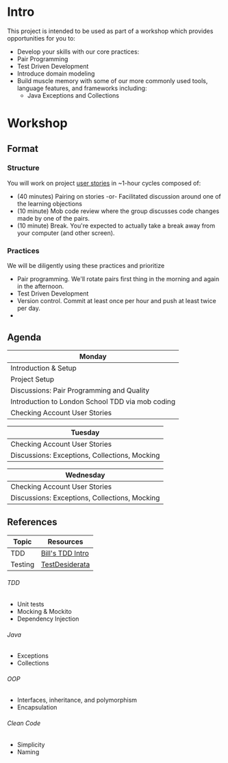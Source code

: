 # Intro

This project is intended to be used as part of a workshop which provides opportunities for you to:
* Develop your skills with our core practices:
* Pair Programming
* Test Driven Development
* Introduce domain modeling
* Build muscle memory with some of our more commonly used tools, language features, and frameworks including:
  * Java Exceptions and Collections

# Workshop
## Format
### Structure
You will work on project [user stories](User-Stories.md) in ~1-hour cycles
composed of:

* (40 minutes) Pairing on stories -or- Facilitated discussion around one of the learning objections
* (10 minute) Mob code review where the group discusses code changes made by one of the pairs.
* (10 minute) Break. You're expected to actually take a break away from your computer (and other screen).

### Practices
We will be diligently using these practices and prioritize 
* Pair programming. We'll rotate pairs first thing in the morning and again in the afternoon.
* Test Driven Development
* Version control. Commit at least once per hour and push at least twice per day.
*

## Agenda

| Monday                                           |
|--------------------------------------------------|
| Introduction & Setup                             |
| Project Setup                                    |
| Discussions: Pair Programming and Quality        |
| Introduction to London School TDD via mob coding |
| Checking Account User Stories                    |

| Tuesday                                       |
|-----------------------------------------------|
| Checking Account User Stories                 |
| Discussions: Exceptions, Collections, Mocking |

| Wednesday                                     |
|-----------------------------------------------|
| Checking Account User Stories                 |
| Discussions: Exceptions, Collections, Mocking |

## References
| Topic   | Resources |
|---------| ---------------------------------------------------------------- |
| TDD     | [Bill's TDD Intro](https://github.com/BillSchofield/TDDIntro/)   |
| Testing | [TestDesiderata](https://kentbeck.github.io/TestDesiderata/)   |


###### TDD

* Unit tests
* Mocking & Mockito
* Dependency Injection

###### Java

* Exceptions
* Collections

###### OOP

* Interfaces, inheritance, and polymorphism
* Encapsulation

###### Clean Code

* Simplicity
* Naming